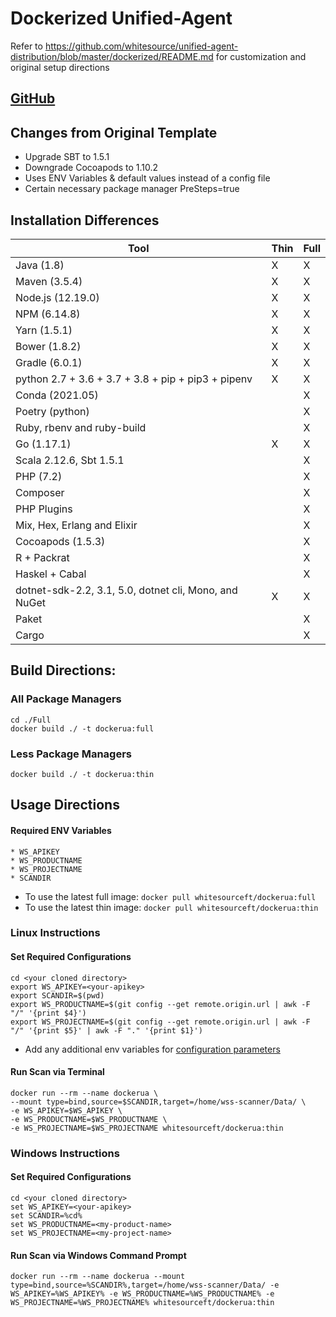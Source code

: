 # Dockerized Unified-Agent

Refer to https://github.com/whitesource/unified-agent-distribution/blob/master/dockerized/README.md for customization and original setup directions

## [GitHub](https://github.com/whitesource-ft/unified-agent-distribution)

## Changes from Original Template
* Upgrade SBT to 1.5.1
* Downgrade Cocoapods to 1.10.2
* Uses ENV Variables & default values instead of a config file
* Certain necessary package manager PreSteps=true

## Installation Differences

Tool | Thin | Full
--- | --- | ---
Java (1.8) | X | X
Maven (3.5.4) | X | X
Node.js (12.19.0) | X | X
NPM (6.14.8) | X | X
Yarn (1.5.1) | X | X
Bower (1.8.2) | X | X
Gradle (6.0.1) | X | X
python 2.7 + 3.6 + 3.7 + 3.8 + pip + pip3 + pipenv | X | X
Conda (2021.05) |  | X
Poetry (python) |  | X
Ruby, rbenv and ruby-build |  | X
Go (1.17.1) | X | X
Scala 2.12.6, Sbt 1.5.1 |  | X
PHP (7.2) |  | X
Composer |  | X
PHP Plugins |  | X
Mix, Hex, Erlang and Elixir |  | X
Cocoapods (1.5.3) |  | X
R + Packrat |  | X
Haskel + Cabal |  | X 
dotnet-sdk-2.2, 3.1, 5.0, dotnet cli, Mono, and NuGet | X | X
Paket |  | X
Cargo |  | X


## Build Directions: 

### All Package Managers
```
cd ./Full
docker build ./ -t dockerua:full
```

### Less Package Managers
```
docker build ./ -t dockerua:thin
```

## Usage Directions
#### Required ENV Variables
    * WS_APIKEY
    * WS_PRODUCTNAME
    * WS_PROJECTNAME
    * SCANDIR


* To use the latest full image: ```docker pull whitesourceft/dockerua:full```
* To use the latest thin image: ```docker pull whitesourceft/dockerua:thin```

### Linux Instructions
#### Set Required Configurations
```
cd <your cloned directory>
export WS_APIKEY=<your-apikey>
export SCANDIR=$(pwd)
export WS_PRODUCTNAME=$(git config --get remote.origin.url | awk -F "/" '{print $4}')
export WS_PROJECTNAME=$(git config --get remote.origin.url | awk -F "/" '{print $5}' | awk -F "." '{print $1}')
```
* Add any additional env variables for [configuration parameters](https://whitesource.atlassian.net/wiki/spaces/WD/pages/1544880156/Unified+Agent+Configuration+Parameters)


#### Run Scan via Terminal
```
docker run --rm --name dockerua \
--mount type=bind,source=$SCANDIR,target=/home/wss-scanner/Data/ \
-e WS_APIKEY=$WS_APIKEY \
-e WS_PRODUCTNAME=$WS_PRODUCTNAME \
-e WS_PROJECTNAME=$WS_PROJECTNAME whitesourceft/dockerua:thin
```
### Windows Instructions
#### Set Required Configurations
```
cd <your cloned directory>
set WS_APIKEY=<your-apikey>
set SCANDIR=%cd%
set WS_PRODUCTNAME=<my-product-name>
set WS_PROJECTNAME=<my-project-name>
```
#### Run Scan via Windows Command Prompt
```
docker run --rm --name dockerua --mount type=bind,source=%SCANDIR%,target=/home/wss-scanner/Data/ -e WS_APIKEY=%WS_APIKEY% -e WS_PRODUCTNAME=%WS_PRODUCTNAME% -e WS_PROJECTNAME=%WS_PROJECTNAME% whitesourceft/dockerua:thin
```
